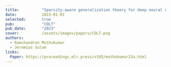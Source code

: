 ```yaml
---
title:          "Sparsity-aware generalization theory for deep neural networks"
date:           2023-01-01
selected:       true
pub:            "COLT"
pub_date:       "2023"
cover:          /assets/images/papers/COLT.png
authors:
  - Ramchandran Muthukumar
  - Jeremias Sulam
links:
  Paper: https://proceedings.mlr.press/v195/muthukumar23a.html
---
```

